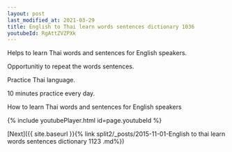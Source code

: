 ```yaml
---
layout: post
last_modified_at: 2021-03-29
title: English to Thai learn words sentences dictionary 1036 
youtubeId: RgAttZVZPXk
---
```

 
 
Helps to learn Thai words and sentences for English speakers.

Opportunitiy to repeat the words sentences. 

Practice Thai language. 
 
10 minutes practice every day. 
 
How to learn Thai words and sentences for English speakers 
 
{% include youtubePlayer.html id=page.youtubeId %}
 
 
[Next]({{ site.baseurl }}{% link  split2/_posts/2015-11-01-English to thai learn words sentences dictionary 1123 .md%})
 
